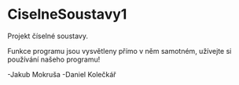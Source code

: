 # CiselneSoustavy1
Projekt číselné soustavy.

Funkce programu jsou vysvětleny přímo v něm samotném, užívejte si používání našeho programu!

-Jakub Mokruša -Daniel Kolečkář
